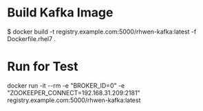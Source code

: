 # Build Kafka Image
$ docker build -t registry.example.com:5000/rhwen-kafka:latest -f Dockerfile.rhel7 .

# Run for Test
docker run -it --rm -e "BROKER_ID=0" -e "ZOOKEEPER_CONNECT=192.168.31.209:2181" registry.example.com:5000/rhwen-kafka:latest


